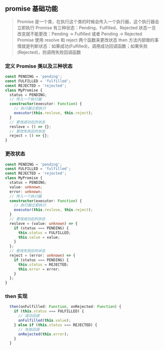## promise 基础功能

> Promise 是一个类，在执行这个类的时候会传入一个执行器，这个执行器会立即执行
> Promise 有三种状态：Pending、Fulfilled、Rejected
> 状态一旦改变就不能更改：Pending → Fulfilled 或者 Pending → Rejected
> Promise 使用 resolve 和 reject 两个函数来更改状态
> then 方法内部做的事情就是判断状态：如果成功(Fulfilled)，调用成功回调函数；如果失败(Rejected)，则调用失败回调函数

### 定义 Promise 类以及三种状态

```ts
const PENDING = 'pending';
const FULFILLED = 'fulfilled';
const REJECTED = 'rejected';
class MyPromise {
  status = PENDING;
  // 传入一个执行器
  constructor(executor: Function) {
    // 执行器立即执行
    executor(this.reslove, this.reject);
  }
  // 更改成功后的状态
  reslove = () => {};
  // 更改失败后的状态
  reject = () => {};
}
```

### 更改状态

```ts
const PENDING = 'pending';
const FULFILLED = 'fulfilled';
const REJECTED = 'rejected';
class MyPromise {
  status = PENDING;
  value: unknown;
  error: unknown;
  // 传入一个执行器
  constructor(executor: Function) {
    // 执行器立即执行
    executor(this.reslove, this.reject);
  }
  // 更改成功后的状态
  reslove = (value: unknown) => {
    if (status === PENDING) {
      this.status = FULFILLED;
      this.value = value;
    }
  };
  // 更改失败后的状态
  reject = (error: unknown) => {
    if (status === PENDING) {
      this.status = REJECTED;
      this.error = error;
    }
  };
}
```

### then 实现

```ts
  then(onFulfilled: Function, onRejected: Function) {
    if (this.status === FULFILLED) {
      // 成功回调
      onFulfilled(this.value);
    } else if (this.status === REJECTED) {
      // 失败回调
      onRejected(this.error);
    }
  }
```
